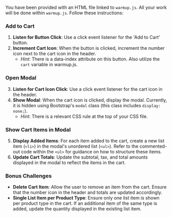 You have been provided with an HTML file linked to `warmup.js`. All your work will be done within `warmup.js`. Follow these instructions:

### Add to Cart

1. **Listen for Button Click**: Use a click event listener for the 'Add to Cart' button.
2. **Increment Cart Icon**: When the button is clicked, increment the number icon next to the cart icon in the header.
   - _Hint_: There is a data-index attribute on this button. Also utilize the `cart` variable in warmup.js.

### Open Modal

3. **Listen for Cart Icon Click**: Use a click event listener for the cart icon in the header.
4. **Show Modal**: When the cart icon is clicked, display the modal. Currently, it is hidden using Bootstrap's `modal` class (this class includes `display: none;`).
   - _Hint_: There is a relevant CSS rule at the top of your CSS file.

### Show Cart Items in Modal

5. **Display Added Items**: For each item added to the cart, create a new list item (`<li>`) in the modal's unordered list (`<ul>`). Refer to the commented-out code within the `<ul>` for guidance on how to structure these items.
6. **Update Cart Totals**: Update the subtotal, tax, and total amounts displayed in the modal to reflect the items in the cart.

### Bonus Challenges

- **Delete Cart Item**: Allow the user to remove an item from the cart. Ensure that the number icon in the header and totals are updated accordingly.
- **Single List Item per Product Type**: Ensure only one list item is shown per product type in the cart. If an additional item of the same type is added, update the quantity displayed in the existing list item.
